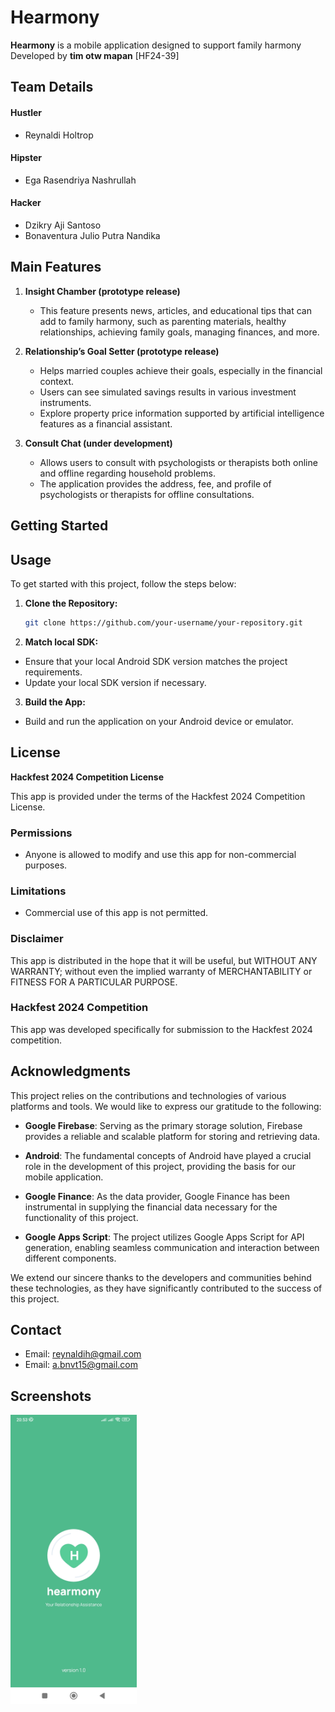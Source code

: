 # Hearmony
**Hearmony** is a mobile application designed to support family harmony  
Developed by **tim otw mapan** [HF24-39]

## Team Details

#### Hustler
- Reynaldi Holtrop

#### Hipster
- Ega Rasendriya Nashrullah

#### Hacker
- Dzikry Aji Santoso
- Bonaventura Julio Putra Nandika

## Main Features
1. **Insight Chamber (prototype release)**
   - This feature presents news, articles, and educational tips that can add to family harmony, such as parenting materials, healthy relationships, achieving family goals, managing finances, and more.

2. **Relationship’s Goal Setter (prototype release)**
   - Helps married couples achieve their goals, especially in the financial context.
   - Users can see simulated savings results in various investment instruments.
   - Explore property price information supported by artificial intelligence features as a financial assistant.

3. **Consult Chat (under development)**
   - Allows users to consult with psychologists or therapists both online and offline regarding household problems.
   - The application provides the address, fee, and profile of psychologists or therapists for offline consultations.

## Getting Started

## Usage
To get started with this project, follow the steps below:

1. **Clone the Repository:**
   ```bash
   git clone https://github.com/your-username/your-repository.git
   ```

2. **Match local SDK:**
- Ensure that your local Android SDK version matches the project requirements.
- Update your local SDK version if necessary.

3. **Build the App:**
- Build and run the application on your Android device or emulator.


## License

**Hackfest 2024 Competition License**

This app is provided under the terms of the Hackfest 2024 Competition License.

### Permissions

- Anyone is allowed to modify and use this app for non-commercial purposes.

### Limitations

- Commercial use of this app is not permitted.

### Disclaimer

This app is distributed in the hope that it will be useful, but WITHOUT ANY WARRANTY; without even the implied warranty of MERCHANTABILITY or FITNESS FOR A PARTICULAR PURPOSE.

### Hackfest 2024 Competition

This app was developed specifically for submission to the Hackfest 2024 competition.

## Acknowledgments

This project relies on the contributions and technologies of various platforms and tools. We would like to express our gratitude to the following:

- **Google Firebase**: Serving as the primary storage solution, Firebase provides a reliable and scalable platform for storing and retrieving data.

- **Android**: The fundamental concepts of Android have played a crucial role in the development of this project, providing the basis for our mobile application.

- **Google Finance**: As the data provider, Google Finance has been instrumental in supplying the financial data necessary for the functionality of this project.

- **Google Apps Script**: The project utilizes Google Apps Script for API generation, enabling seamless communication and interaction between different components.

We extend our sincere thanks to the developers and communities behind these technologies, as they have significantly contributed to the success of this project.


## Contact
- Email: reynaldih@gmail.com
- Email: a.bnvt15@gmail.com

## Screenshots
<img src="screenshot.gif" width=40% height=40%>


